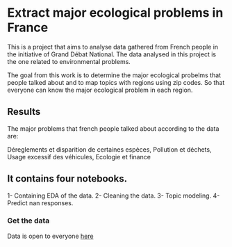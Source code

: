 # Extract major ecological problems in France

This is a project that aims to analyse data gathered from French people in the initiative of Grand Débat National. The data analysed in this project is the one related to environmental problems.

The goal from this work is to determine the major ecological probelms that people talked about and to map topics with regions using zip codes.
So that everyone can know the major ecological problem in each region.

## Results

The major problems that french people talked about according to the data are:

Déreglements et disparition de certaines espèces, Pollution et déchets, Usage excessif des véhicules, Ecologie et finance


## It contains four notebooks.

1- Containing EDA of the data.
2- Cleaning the data.
3- Topic modeling.
4- Predict nan responses.


### Get the data

Data is open to everyone [here](https://www.data.gouv.fr/en/datasets/donnees-ouvertes-du-grand-debat-national/)


